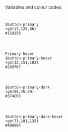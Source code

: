 <p>Variables and colour codes:</p>
<div class="row">
<div class="column medium-3 small-12">
<code class="Code Code--lang-scss">
<pre>
$button-primary
rgb(17,129,86)
#118156
</pre>
</code>
</div>
<div class="column medium-3 small-12">
<code class="Code Code--lang-scss">
<pre>
Primary hover
$button-primary-hover
rgb(32,151,103)
#209767
</pre>
</code>
</div>
<div class="column medium-3 small-12">
<code class="Code Code--lang-scss">
<pre>
$button-primary-dark
rgb(55,76,99)
#374C63
</pre>
</code>
</div>
<div class="column medium-3 small-12">
<code class="Code Code--lang-scss">
<pre>
$button-primary-dark-hover
rgb(73,101,132)
#496584
</pre>
</code>
</div>
</div>
